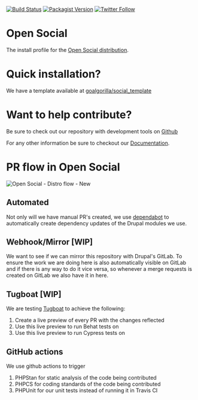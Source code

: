 [![Build Status](https://travis-ci.com/goalgorilla/open_social.svg?branch=10.1.x)](https://travis-ci.com/goalgorilla/open_social)
[![Packagist Version](https://img.shields.io/packagist/v/goalgorilla/open_social.svg)](https://packagist.org/packages/goalgorilla/open_social)
[![Twitter Follow](https://img.shields.io/twitter/follow/OpenSocialHQ.svg)](https://twitter.com/OpenSocialHQ)

# Open Social
The install profile for the
<a target="_blank" href="http://www.drupal.org/project/social">Open Social
distribution</a>.

# Quick installation?
We have a template available at
<a target="_blank" href="https://github.com/goalgorilla/social_template/">
goalgorilla/social_template</a>

# Want to help contribute?
Be sure to check out our repository with development tools on
<a target="_blank" href="https://github.com/goalgorilla/drupal_social/">
Github</a>

For any other information be sure to checkout our
<a target="_blank" href="https://www.drupal.org/docs/8/distributions/open-social">
Documentation</a>.

# PR flow in Open Social
![Open Social - Distro flow - New](https://user-images.githubusercontent.com/16667281/117429026-e75a3980-af26-11eb-8cd5-668b9fa61f4b.jpg)

## Automated
Not only will we have manual PR's created, we use [dependabot](https://dependabot.com/) to automatically create dependency updates of the Drupal modules we use.

## Webhook/Mirror [WIP]
We want to see if we can mirror this repository with Drupal's GitLab. To ensure the work we are doing here is also automatically visible on GitLab and if there is any way to do it vice versa, so whenever a merge requests is created on GitLab we also have it in here.

## Tugboat [WIP]
We are testing [Tugboat](https://www.tugboat.qa/) to achieve the following:

1. Create a live preview of every PR with the changes reflected
2. Use this live preview to run Behat tests on
3. Use this live preview to run Cypress tests on

## GitHub actions
We use github actions to trigger
1. PHPStan for static analysis of the code being contributed
2. PHPCS for coding standards of the code being contributed
3. PHPUnit for our unit tests instead of running it in Travis CI  
